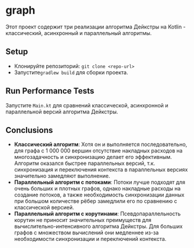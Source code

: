 # graph
Этот проект содержит три реализации алгоритма Дейкстры на Kotlin - классический, асинхронный и параллельный алгоритмы.

## Setup
- Клонируйте репозиторий: `git clone <repo-url>`
- Запустите`gradlew build` для сборки проекта.

## Run Performance Tests
Запустите `Main.kt` для сравнений классической, асинхронной и параллельной версий алгоритма Дейкстры.

## Conclusions
- **Классический алгоритм**:
Хотя он и выполняется последовательно, для графа с 1 000 000 вершин отсутствие накладных расходов на многозадачность и синхронизацию делает его эффективным. 
Алгоритм оказался быстрее параллельных версий, т.к. синхронизация и переключения контекста в параллельных версиях значительно замедляют выполнение.
- **Параллельный алгоритм с потоками**: 
Потоки лучше подходят для очень больших и плотных графов, однако накладные расходы на создание потоков, а также необходимость синхронизации данных при большом количестве рёбер замедлили его по сравнению с классической версией.
- **Параллельный алгоритм с корутинами**: 
Псевдопараллельность корутин не приносит значительных преимуществ для вычислительно-интенсивного алгоритма Дейкстры. 
Для больших графов с множеством вычислений они медленнее из-за необходимости синхронизации и переключений контекста.